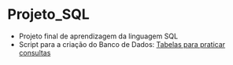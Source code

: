 # Projeto_SQL
- Projeto final de aprendizagem da linguagem SQL
- Script para a criação do Banco de Dados: [Tabelas para praticar consultas](./Script-EMPRESA.sql)
